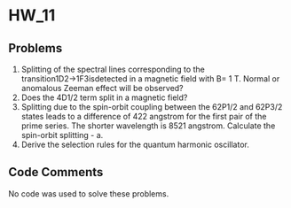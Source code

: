 # HW_11

## Problems

1.  Splitting of the spectral lines corresponding to the transition1D2→1F3isdetected in a magnetic field with B= 1 T. Normal or anomalous Zeeman effect will be observed?
2.  Does the 4D1/2 term split in a magnetic field?  
3.  Splitting  due  to  the  spin-orbit  coupling  between  the  62P1/2 and  62P3/2 states leads to a difference of 422 angstrom for the first pair of the prime series.  The shorter wavelength is 8521 angstrom. Calculate the spin-orbit splitting - a.  
4.  Derive the selection rules for the quantum harmonic oscillator.  


## Code Comments

No code was used to solve these problems. 
